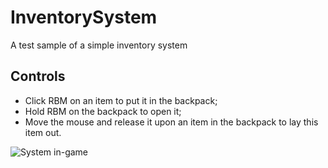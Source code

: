 # InventorySystem
 A test sample of a simple inventory system

## Controls
* Click RBM on an item to put it in the backpack;
* Hold RBM on the backpack to open it;
* Move the mouse and release it upon an item in the backpack to lay this item out.

![System in-game](https://media2.giphy.com/media/eITjuXT8UvoAbiGgOE/giphy.gif)
